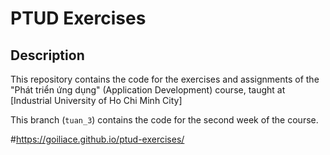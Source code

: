 # PTUD Exercises

## Description

This repository contains the code for the exercises and assignments of the "Phát triển ứng dụng" (Application Development) course, taught at [Industrial University of Ho Chi Minh City]

This branch (`tuan_3`) contains the code for the second week of the course.

#https://goiliace.github.io/ptud-exercises/
